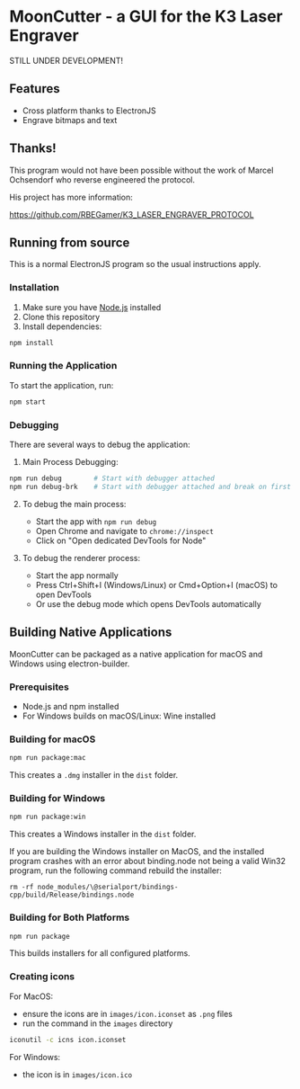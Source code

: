 # MoonCutter - a GUI for the K3 Laser Engraver

STILL UNDER DEVELOPMENT!

## Features

- Cross platform thanks to ElectronJS
- Engrave bitmaps and text

## Thanks!

This program would not have been possible without the work of Marcel Ochsendorf who reverse engineered the protocol.

His project has more information:

  https://github.com/RBEGamer/K3_LASER_ENGRAVER_PROTOCOL

## Running from source

This is a normal ElectronJS program so the usual instructions apply.

### Installation

1. Make sure you have [Node.js](https://nodejs.org/) installed
2. Clone this repository
3. Install dependencies:
```bash
npm install
```

### Running the Application

To start the application, run:
```bash
npm start
```

### Debugging

There are several ways to debug the application:

1. Main Process Debugging:
```bash
npm run debug        # Start with debugger attached
npm run debug-brk    # Start with debugger attached and break on first line
```

2. To debug the main process:
   - Start the app with `npm run debug`
   - Open Chrome and navigate to `chrome://inspect`
   - Click on "Open dedicated DevTools for Node"

3. To debug the renderer process:
   - Start the app normally
   - Press Ctrl+Shift+I (Windows/Linux) or Cmd+Option+I (macOS) to open DevTools
   - Or use the debug mode which opens DevTools automatically

## Building Native Applications

MoonCutter can be packaged as a native application for macOS and Windows using electron-builder.

### Prerequisites

- Node.js and npm installed
- For Windows builds on macOS/Linux: Wine installed

### Building for macOS

```bash
npm run package:mac
```

This creates a `.dmg` installer in the `dist` folder.

### Building for Windows

```bash
npm run package:win
```

This creates a Windows installer in the `dist` folder.

If you are building the Windows installer on MacOS, and the installed program crashes with an error about 
binding.node not being a valid Win32 program, run the following command rebuild the installer:

```base
rm -rf node_modules/\@serialport/bindings-cpp/build/Release/bindings.node
```

### Building for Both Platforms

```bash
npm run package
```

This builds installers for all configured platforms.

### Creating icons 

For MacOS:

  - ensure the icons are in `images/icon.iconset` as `.png` files
  - run the command in the `images` directory

  ```bash
  iconutil -c icns icon.iconset
  ```

For Windows:  
  - the icon is in `images/icon.ico`